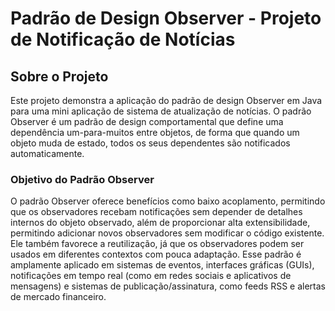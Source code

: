 # Padrão de Design Observer - Projeto de Notificação de Notícias

## Sobre o Projeto

Este projeto demonstra a aplicação do padrão de design Observer em Java para uma mini aplicação de sistema de atualização de notícias. O padrão Observer é um padrão de design comportamental que define uma dependência um-para-muitos entre objetos, de forma que quando um objeto muda de estado, todos os seus dependentes são notificados automaticamente.

### Objetivo do Padrão Observer

O padrão Observer oferece benefícios como baixo acoplamento, permitindo que os observadores recebam notificações sem depender de detalhes internos do objeto observado, além de proporcionar alta extensibilidade, permitindo adicionar novos observadores sem modificar o código existente. Ele também favorece a reutilização, já que os observadores podem ser usados em diferentes contextos com pouca adaptação. Esse padrão é amplamente aplicado em sistemas de eventos, interfaces gráficas (GUIs), notificações em tempo real (como em redes sociais e aplicativos de mensagens) e sistemas de publicação/assinatura, como feeds RSS e alertas de mercado financeiro.
